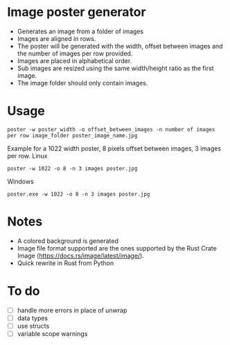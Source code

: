 
# Image poster generator

- Generates an image from a folder of images
- Images are aligned in rows.
- The poster will be generated with the width, offset between images and the number of images per row provided.
- Images are placed in alphabetical order.
- Sub images are resized using the same width/height ratio as the first image.
- The image folder should only contain images.

# Usage
```
poster -w poster_width -o offset_between_images -n number of images per row image_folder poster_image_name.jpg
```
Example for a 1022 width poster, 8 pixels offset between images, 3 images per row.
Linux
```
poster -w 1022 -o 8 -n 3 images poster.jpg
```
Windows
```
poster.exe -w 1022 -o 8 -n 3 images poster.jpg
```

# Notes
- A colored background is generated
- Image file format supported are the ones supported by the Rust Crate Image (https://docs.rs/image/latest/image/).
- Quick rewrite in Rust from Python

# To do
- [ ] handle more errors in place of unwrap
- [ ] data types
- [ ] use structs
- [ ] variable scope warnings